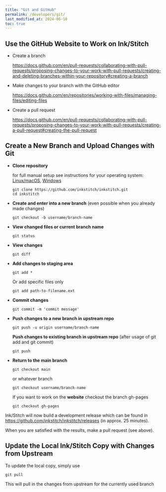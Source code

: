 ```yaml
---
title: "Git and GitHub"
permalink: /developers/git/
last_modified_at: 2024-06-10
toc: true
---
```

## Use the GitHub Website to Work on Ink/Stitch

* Create a branch

  <https://docs.github.com/en/pull-requests/collaborating-with-pull-requests/proposing-changes-to-your-work-with-pull-requests/creating-and-deleting-branches-within-your-repository#creating-a-branch>

* Make changes to your branch with the GitHub editor

  <https://docs.github.com/en/repositories/working-with-files/managing-files/editing-files>

* Create a pull request

  <https://docs.github.com/en/pull-requests/collaborating-with-pull-requests/proposing-changes-to-your-work-with-pull-requests/creating-a-pull-request#creating-the-pull-request>

## Create a New Branch and Upload Changes with Git

* **Clone repository**

  for full manual setup see instructions for your operating system: [Linux/macOS](/developers/inkstitch/manual-setup/), [Windows](/developers/inkstitch/windows-manual-build/)

  ```
  git clone https://github.com/inkstitch/inkstitch.git
  cd inkstitch
  ```

* **Create and enter into a new branch** (even possible when you already made changes)

  ```
  git checkout -b username/branch-name
  ```

* **View changed files or current branch name**

  ```
  git status
  ```

* **View changes**

  ```
  git diff
  ```

* **Add changes to staging area**

  ```
  git add *
  ```

  Or add specific files only

  ```
  git add path-to-filename.ext
  ```

* **Commit changes**

  ```
  git commit -m 'commit message'
  ```

* **Push changes to a new branch in upstream repo**

  ```
  git push -u origin username/branch-name
  ```

  **Push changes to existing branch in upstream repo** (after usage of git add and git commit)

  ```
  git push
  ```

* **Return to the main branch**

  ```
  git checkout main
  ```

  or whatever branch

  ```
  git checkout username/branch-name
  ```

  If you want to work on the **website** checkout the branch gh-pages

  ```
  git checkout gh-pages
  ```

Ink/Stitch will now build a development release which can be found in <https://github.com/inkstitch/inkstitch/releases> (in approx. 25 minutes).

When you are satisfied with the results, make a pull request (see above).

## Update the Local Ink/Stitch Copy with Changes from Upstream

To update the local copy, simply use

```
git pull
```

This will pull in the changes from upstream for the currently used branch
